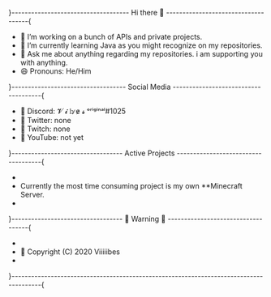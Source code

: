 
}------------------------------------ Hi there 👋 ------------------------------------{

* 🔭 I’m working on a bunch of APIs and private projects.
* 🌱 I’m currently learning Java as you might recognize on my repositories.
* 💬 Ask me about anything regarding my repositories. i am supporting you with anything.
* 😄 Pronouns: He/Him

}----------------------------------- Social Media -------------------------------------{

* 🍃 Discord: 𝓥 𝓲 𝕓  ̷e̷  𝓼 ᵒʳⁱᵍⁱⁿᵃˡ#1025
* 🍁 Twitter: none
* 🍂 Twitch: none
* 💫 YouTube: not yet

}---------------------------------- Active Projects ------------------------------------{

*
*   Currently the most time consuming project is my own **Minecraft Server.
*

}---------------------------------- 🚨 Warning 🚨 -----------------------------------{

*
* 🚧 Copyright (C) 2020 Viiiiibes
*

}---------------------------------------------------------------------------------------{
